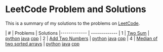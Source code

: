 # LeetCode Problem and Solutions

This is a summary of my solutions to the problems on [LeetCode](https://www.leetcode.com). 

|  #  | Problems  |  Solutions 
|------------- | ------------- 
| 1  | [Two Sum][1_link]                           |  [python][py]  [java][java]   [cpp][cpp] 
| 2  | [Add Two Numbers][2_link]                     |  [python][py]  [java][java]   [cpp][cpp] 
| 4  | [Median of two sorted arrays][4_link]           |  [python][py]  [java][java]   [cpp][cpp] 

<!--
11.   \[Solutions [python][1_py] [java][1_java] [cpp][1_cpp]\]
2.      \[Solutions [python][1_py] [java][1_java] [cpp][1_cpp]\]    
3.    \[Solutions [python][1_py] [java][1_java] [cpp][1_cpp]\]
-->
<!-- &#x1f512;   for the lock -->
<!-- tiltle -->
[1_link]:    https://leetcode.com/problems/two-sum/
[2_link]:    https://leetcode.com/problems/add-two-numbers/
[4_link]:    https://leetcode.com/problems/median-of-two-sorted-arrays/ 


<!-- solution -->
[py]: https://github.com/thongle91/Leetcode-Solutions/blob/master/python
[java]: https://github.com/thongle91/Leetcode-Solutions/blob/master/python
[cpp]: https://github.com/thongle91/Leetcode-Solutions/blob/master/python
